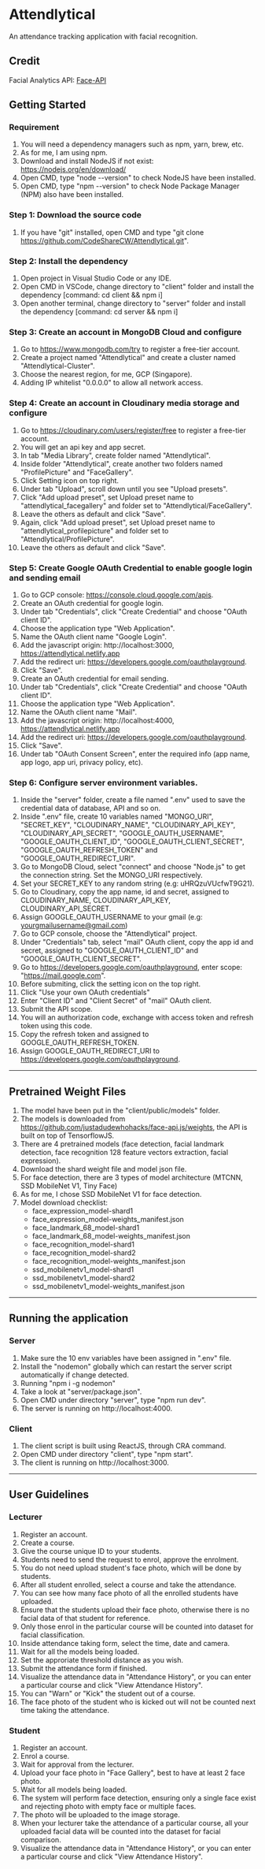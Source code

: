 # Attendlytical
An attendance tracking application with facial recognition.

## Credit
Facial Analytics API: [Face-API](https://github.com/justadudewhohacks/face-api.js/)

## Getting Started
### Requirement
1. You will need a dependency managers such as npm, yarn, brew, etc.
2. As for me, I am using npm.
3. Download and install NodeJS if not exist: https://nodejs.org/en/download/
4. Open CMD, type "node --version" to check NodeJS have been installed.
5. Open CMD, type "npm --version" to check Node Package Manager (NPM) also have been installed.

### Step 1: Download the source code
1. If you have "git" installed, open CMD and type "git clone https://github.com/CodeShareCW/Attendlytical.git".

### Step 2: Install the dependency
1. Open project in Visual Studio Code or any IDE.
2. Open CMD in VSCode, change directory to "client" folder and install the dependency [command: cd client && npm i]
3. Open another terminal, change directory to "server" folder and install the dependency [command: cd server && npm i]

### Step 3: Create an account in MongoDB Cloud and configure
1. Go to https://www.mongodb.com/try to register a free-tier account.
2. Create a project named "Attendlytical" and create a cluster named "Attendlytical-Cluster".
3. Choose the nearest region, for me, GCP (Singapore).
4. Adding IP whitelist "0.0.0.0" to allow all network access.

### Step 4: Create an account in Cloudinary media storage and configure
1. Go to https://cloudinary.com/users/register/free to register a free-tier account.
2. You will get an api key and app secret.
3. In tab "Media Library", create folder named "Attendlytical".
4. Inside folder "Attendlytical", create another two folders named "ProfilePicture" and "FaceGallery".
5. Click Setting icon on top right.
6. Under tab "Upload", scroll down until you see "Upload presets".
7. Click "Add upload preset", set Upload preset name to "attendlytical_facegallery" and folder set to "Attendlytical/FaceGallery".
8. Leave the others as default and click "Save".
9. Again, click "Add upload preset", set Upload preset name to "attendlytical_profilepicture" and folder set to "Attendlytical/ProfilePicture".
10. Leave the others as default and click "Save".

### Step 5: Create Google OAuth Credential to enable google login and sending email
1. Go to GCP console: https://console.cloud.google.com/apis.
2. Create an OAuth credential for google login.
3. Under tab "Credentials", click "Create Credential" and choose "OAuth client ID".
4. Choose the application type "Web Application".
5. Name the OAuth client name "Google Login".
6. Add the javascript origin: http://localhost:3000, https://attendlytical.netlify.app
7. Add the redirect uri: https://developers.google.com/oauthplayground.
8. Click "Save".
9. Create an OAuth credential for email sending.
10. Under tab "Credentials", click "Create Credential" and choose "OAuth client ID".
11. Choose the application type "Web Application".
12. Name the OAuth client name "Mail".
13. Add the javascript origin: http://localhost:4000, https://attendlytical.netlify.app
14. Add the redirect uri: https://developers.google.com/oauthplayground.
15. Click "Save".
16. Under tab "OAuth Consent Screen", enter the required info (app name, app logo, app uri, privacy policy, etc).

### Step 6: Configure server environment variables.
1. Inside the "server" folder, create a file named ".env" used to save the credential data of database, API and so on.
2. Inside ".env" file, create 10 variables named "MONGO_URI", "SECRET_KEY", "CLOUDINARY_NAME", "CLOUDINARY_API_KEY", "CLOUDINARY_API_SECRET", "GOOGLE_OAUTH_USERNAME", "GOOGLE_OAUTH_CLIENT_ID", "GOOGLE_OAUTH_CLIENT_SECRET", "GOOGLE_OAUTH_REFRESH_TOKEN" and "GOOGLE_OAUTH_REDIRECT_URI".
3. Go to MongoDB Cloud, select "connect" and choose "Node.js" to get the connection string. Set the MONGO_URI respectively.
4. Set your SECRET_KEY to any random string (e.g: uHRQzuVUcfwT9G21).
5. Go to Cloudinary, copy the app name, id and secret, assigned to CLOUDINARY_NAME, CLOUDINARY_API_KEY, CLOUDINARY_API_SECRET.
6. Assign GOOGLE_OAUTH_USERNAME to your gmail (e.g: yourgmailusername@gmail.com)
7. Go to GCP console, choose the "Attendlytical" project.
8. Under "Credentials" tab, select "mail" OAuth client, copy the app id and secret, assigned to "GOOGLE_OAUTH_CLIENT_ID" and "GOOGLE_OAUTH_CLIENT_SECRET".
9. Go to https://developers.google.com/oauthplayground, enter scope: "https://mail.google.com".
10. Before submiting, click the setting icon on the top right.
11. Click "Use your own OAuth credentials"
12. Enter "Client ID" and "Client Secret" of "mail" OAuth client.
13. Submit the API scope.
14. You will an authorization code, exchange with access token and refresh token using this code.
15. Copy the refresh token and assigned to GOOGLE_OAUTH_REFRESH_TOKEN.
16. Assign GOOGLE_OAUTH_REDIRECT_URI to https://developers.google.com/oauthplayground.

---

## Pretrained Weight Files
1. The model have been put in the "client/public/models" folder.
2. The models is downloaded from https://github.com/justadudewhohacks/face-api.js/weights, the API is built on top of TensorflowJS.
3. There are 4 pretrained models  (face detection, facial landmark detection, face recognition 128 feature vectors extraction, facial expression).
4. Download the shard weight file and model json file.
5. For face detection, there are 3 types of model architecture (MTCNN, SSD MobileNet V1, Tiny Face)
6. As for me, I chose SSD MobileNet V1 for face detection.
7. Model download checklist:
   - face_expression_model-shard1
   - face_expression_model-weights_manifest.json
   - face_landmark_68_model-shard1
   - face_landmark_68_model-weights_manifest.json
   - face_recognition_model-shard1
   - face_recognition_model-shard2
   - face_recognition_model-weights_manifest.json
   - ssd_mobilenetv1_model-shard1
   - ssd_mobilenetv1_model-shard2
   - ssd_mobilenetv1_model-weights_manifest.json

---

## Running the application
### Server
1. Make sure the 10 env variables have been assigned in ".env" file.
2. Install the "nodemon" globally which can restart the server script automatically if change detected.
3. Running "npm i -g nodemon"
4. Take a look at "server/package.json".
5. Open CMD under directory "server", type "npm run dev".
6. The server is running on http://localhost:4000.

### Client
1. The client script is built using ReactJS, through CRA command.
2. Open CMD under directory "client", type "npm start".
3. The client is running on http://localhost:3000.

---

## User Guidelines
### Lecturer
1. Register an account.
2. Create a course.
3. Give the course unique ID to your students.
4. Students need to send the request to enrol, approve the enrolment.
5. You do not need upload student's face photo, which will be done by students.
6. After all student enrolled, select a course and take the attendance.
7. You can see how many face photo of all the enrolled students have uploaded.
8. Ensure that the students upload their face photo, otherwise there is no facial data of that student for reference.
9. Only those enrol in the particular course will be counted into dataset for facial classification.
10. Inside attendance taking form, select the time, date and camera.
11. Wait for all the models being loaded.
12. Set the approriate threshold distance as you wish.
13. Submit the attendance form if finished.
14. Visualize the attendance data in "Attendance History", or you can enter a particular course and click "View Attendance History".
15. You can "Warn" or "Kick" the student out of a course.
16. The face photo of the student who is kicked out will not be counted next time taking the attendance.

### Student
1. Register an account.
2. Enrol a course.
3. Wait for approval from the lecturer.
4. Upload your face photo in "Face Gallery", best to have at least 2 face photo.
5. Wait for all models being loaded.
6. The system will perform face detection, ensuring only a single face exist and rejecting photo with empty face or multiple faces.
7. The photo will be uploaded to the image storage.
8. When your lecturer take the attendance of a particular course, all your uploaded facial data will be counted into the dataset for facial comparison.
9. Visualize the attendance data in "Attendance History", or you can enter a particular course and click "View Attendance History".
